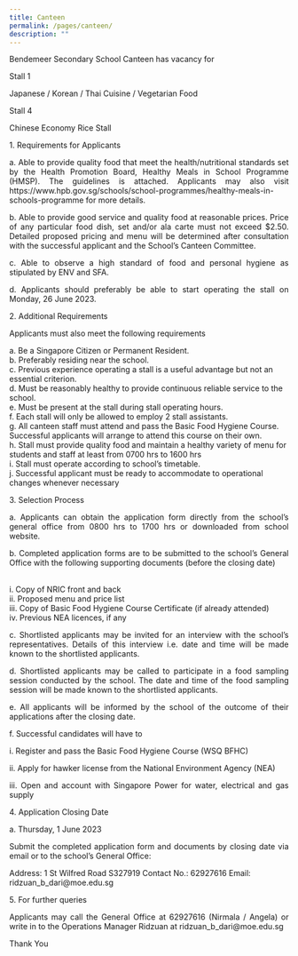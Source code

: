 ```yaml
---
title: Canteen
permalink: /pages/canteen/
description: ""
---
```

<p style="text-align:justify">
Bendemeer Secondary School Canteen 
has vacancy for </p>

<p style="text-align:justify">Stall 1</p>
<p style="text-align:justify">Japanese / Korean / Thai Cuisine / Vegetarian Food</p>

<p style="text-align:justify">Stall 4</p>
<p style="text-align:justify">Chinese Economy Rice Stall</p>
<p style="text-align:justify">1.	Requirements for Applicants</p>
<p style="text-align:justify">a.	Able to provide quality food that meet the health/nutritional standards set by the Health Promotion Board, Healthy Meals in School Programme (HMSP). The guidelines is attached.  Applicants may also visit https://www.hpb.gov.sg/schools/school-programmes/healthy-meals-in-schools-programme for more details.</p>
<p style="text-align:justify">b.	Able to provide good service and quality food  at reasonable prices. Price of any particular food dish, set and/or ala carte must not exceed $2.50. Detailed proposed pricing and menu will be determined after consultation with the successful applicant and the School’s Canteen Committee.</p>
<p style="text-align:justify">c.	Able to observe a high standard of food and personal hygiene as stipulated by ENV and SFA. </p>
<p style="text-align:justify">d.	Applicants should preferably be able to start operating the stall on Monday, 26 June 2023. </p>

<p style="text-align:justify">2.	Additional Requirements</p>
<p style="text-align:justify">Applicants must also meet the following requirements</p>

a.	Be a Singapore Citizen or Permanent Resident.
<br>b.	Preferably residing near the school. 
<br>c.	Previous experience operating a stall is a useful advantage but not an essential criterion.
<br>d.	Must be reasonably healthy to provide continuous reliable service to the school. 
<br>e.	Must be present at the stall during stall operating hours.
<br>f.	Each stall will only be allowed to employ 2 stall assistants. 
<br>g.	All canteen staff must attend and pass the Basic Food Hygiene Course. Successful applicants will arrange to attend this course on their own.
<br>h.	Stall must provide quality food and maintain a healthy variety of menu for students and staff at least from 0700 hrs to 1600 hrs
<br>i.	Stall must operate according to school’s timetable.
<br>j.	Successful applicant must be ready to accommodate to operational changes whenever necessary

<p style="text-align:justify">3.	Selection Process</p>
<p style="text-align:justify">a.	Applicants can obtain the application form directly from the school’s general office from 0800 hrs to 1700 hrs or downloaded from school website.</p>
<p style="text-align:justify">b.	Completed application forms are to be submitted to the school’s General Office with the following supporting documents (before the closing date)</p>

<br>i.	Copy of NRIC front and back
<br>ii.	Proposed menu and price list
<br>iii.	Copy of Basic Food Hygiene Course Certificate (if already attended)
<br>iv.	Previous NEA licences, if any

<p style="text-align:justify">c.	Shortlisted applicants may be invited for an interview with the school’s representatives. Details of this interview i.e. date and time will be made known to the shortlisted applicants.</p>
<p style="text-align:justify">d.	Shortlisted applicants may be called to participate in a food sampling session conducted by the school. The date and time of the food sampling session will be made known to the shortlisted applicants.</p>
<p style="text-align:justify">e.	All applicants will be informed by the school of the outcome of their applications after the closing date.</p>
<p style="text-align:justify">f.	Successful candidates will have to</p>
<p style="text-align:justify">i.	Register and pass the Basic Food Hygiene Course (WSQ BFHC) </p>
<p style="text-align:justify">ii.	Apply for hawker license from the National Environment Agency (NEA)</p>
<p style="text-align:justify">iii.	Open and account with Singapore Power for water, electrical and gas supply</p>

<p style="text-align:justify">4.	Application Closing Date</p>
a.	Thursday, 1 June 2023 
<p style="text-align:justify">Submit the completed application form and documents by closing date via email or to the school’s General Office:</p>
Address: 1 St Wilfred Road S327919
Contact No.: 62927616
Email: ridzuan_b_dari@moe.edu.sg 

<p style="text-align:justify">5.	For further queries</p>
<p style="text-align:justify">Applicants may call the General Office at 62927616 (Nirmala / Angela) or write in to the Operations Manager Ridzuan at ridzuan_b_dari@moe.edu.sg </p>


Thank You